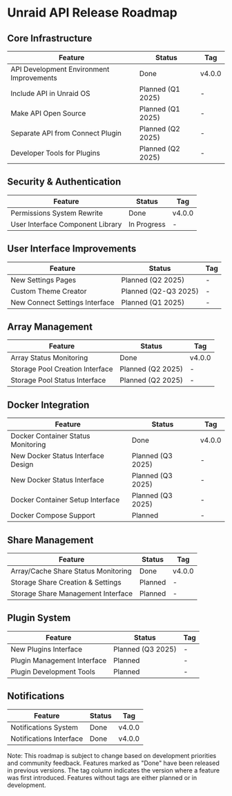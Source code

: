 # Unraid API Release Roadmap

## Core Infrastructure

| Feature | Status | Tag |
|---------|--------|-----|
| API Development Environment Improvements | Done | v4.0.0 |
| Include API in Unraid OS | Planned (Q1 2025) | - |
| Make API Open Source | Planned (Q1 2025) | - |
| Separate API from Connect Plugin | Planned (Q2 2025) | - |
| Developer Tools for Plugins | Planned (Q2 2025) | - |

## Security & Authentication

| Feature | Status | Tag |
|---------|--------|-----|
| Permissions System Rewrite | Done | v4.0.0 |
| User Interface Component Library | In Progress | - |

## User Interface Improvements

| Feature | Status | Tag |
|---------|--------|-----|
| New Settings Pages | Planned (Q2 2025) | - |
| Custom Theme Creator | Planned (Q2-Q3 2025) | - |
| New Connect Settings Interface | Planned (Q1 2025) | - |

## Array Management

| Feature | Status | Tag |
|---------|--------|-----|
| Array Status Monitoring | Done | v4.0.0 |
| Storage Pool Creation Interface | Planned (Q2 2025) | - |
| Storage Pool Status Interface | Planned (Q2 2025) | - |

## Docker Integration

| Feature | Status | Tag |
|---------|--------|-----|
| Docker Container Status Monitoring | Done | v4.0.0 |
| New Docker Status Interface Design | Planned (Q3 2025) | - |
| New Docker Status Interface | Planned (Q3 2025) | - |
| Docker Container Setup Interface | Planned (Q3 2025) | - |
| Docker Compose Support | Planned | - |

## Share Management

| Feature | Status | Tag |
|---------|--------|-----|
| Array/Cache Share Status Monitoring | Done | v4.0.0 |
| Storage Share Creation & Settings | Planned | - |
| Storage Share Management Interface | Planned | - |

## Plugin System

| Feature | Status | Tag |
|---------|--------|-----|
| New Plugins Interface | Planned (Q3 2025) | - |
| Plugin Management Interface | Planned | - |
| Plugin Development Tools | Planned | - |

## Notifications

| Feature | Status | Tag |
|---------|--------|-----|
| Notifications System | Done | v4.0.0 |
| Notifications Interface | Done | v4.0.0 |

Note: This roadmap is subject to change based on development priorities and community feedback. Features marked as "Done" have been released in previous versions. The tag column indicates the version where a feature was first introduced. Features without tags are either planned or in development.
